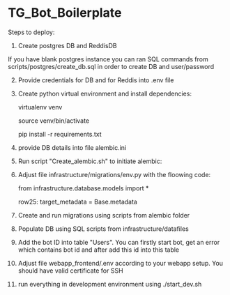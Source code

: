# TG_Bot_Boilerplate

Steps to deploy:

1) Create postgres DB and ReddisDB

If you have blank postgres instance you can ran SQL commands from  scripts/postgres/create_db.sql in order to create DB and user/password

2) Provide credentials for DB and for Reddis into .env file

3) Create python virtual environment and install dependencies:
    
    virtualenv venv

    source venv/bin/activate

    pip install -r requirements.txt

4) provide DB details into file alembic.ini

5) Run script "Create_alembic.sh" to initiate alembic:

6) Adjust file infrastructure/migrations/env.py with the floowing code: 

    from infrastructure.database.models import *

    row25: target_metadata = Base.metadata

7) Create and run migrations using scripts from alembic folder

8) Populate DB using SQL scripts from infrastructure/datafiles

9) Add the bot ID into table "Users". You can firstly start bot, get an error which contains bot id and after add this id into this table

10) Adjust file webapp_frontend/.env according to your webapp setup.  You should have valid certificate for SSH

11) run everything in development environment using ./start_dev.sh 
